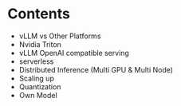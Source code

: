


# Contents


- vLLM vs Other Platforms
- Nvidia Triton
- vLLM OpenAI compatible serving
- serverless
- Distributed Inference (Multi GPU & Multi Node)
- Scaling up
- Quantization
- Own Model